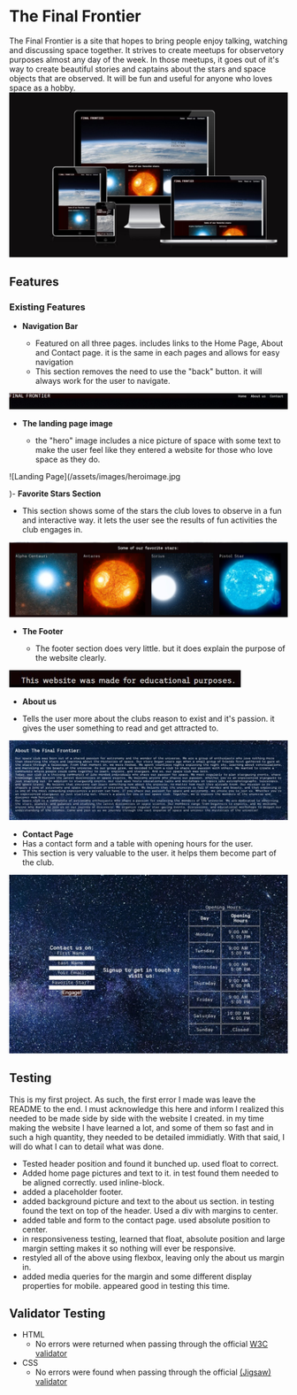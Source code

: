 # The Final Frontier

The Final Frontier is a site that hopes to bring people enjoy talking, watching and discussing space together. It strives to create meetups for observetory purposes almost any day of the week. In those meetups, it goes out of it's way to create beautiful stories and captains about the stars and space objects that are observed. It will be fun and useful for anyone who loves space as a hobby. 
![responsive mockup](/assets/images/Responsive.jpg)

## Features 

### Existing Features

- __Navigation Bar__

  - Featured on all three pages. includes links to the Home Page, About and Contact page. it is the same in each pages and allows for easy navigation
  - This section removes the need to use the "back" button. it will always work for the user to navigate.

![Nav Bar](/assets/images/navbar.jpg)

- __The landing page image__

  - the "hero" image includes a nice picture of space with some text to make the user feel like they entered a website for those who love space as they do. 

![Landing Page](/assets/images/heroimage.jpg

)- __Favorite Stars Section__

  - This section shows some of the stars the club loves to observe in a fun and interactive way. it lets the user see the results of fun activities the club engages in. 
   
![Favorite Stars](/assets/images/favorite%20stars.jpg)


- __The Footer__ 

  - The footer section does very little. but it does explain the purpose of the website clearly.
  
![Footer](/assets/images/footer.jpg)

- __About us__

- Tells the user more about the clubs reason to exist and it's passion. it gives the user something to read and get attracted to. 

![aboutus](/assets/images/about%20us.jpg)

- __Contact Page__
- Has a contact form and a table with opening hours for the user.
- This section is very valuable to the user. it helps them become part of the club.

![Contact](/assets/images/contact.jpg)

## Testing 

This is my first project. As such, the first error I made was leave the README to the end. I must acknowledge this here and inform I realized this needed to be made side by side with the website I created.  in my time making the website I have learned a lot, and some of them so fast and in such a high quantity, they needed to be detailed immidiatly. With that said, I will do what I can to detail what was done. 

- Tested header position and found it bunched up. used float to correct.
- Added home page pictures and text to it. in test found them needed to be aligned correctly. used inline-block.
- added a placeholder footer.
- added background picture and text to the about us section. in testing found the text on top of the header. Used a div with margins to center. 
- added table and form to the contact page. used absolute position to center.
- in responsiveness testing, learned that float, absolute position and large margin setting makes it so nothing will ever be responsive. 
- restyled all of the above using flexbox, leaving only the about us margin in. 
- added media queries for the margin and some different display properties for mobile. appeared good in testing this time.

## Validator Testing 

- HTML
  - No errors were returned when passing through the official [W3C validator](https://validator.w3.org/nu/?doc=https%3A%2F%2Fredsskull.github.io%2FThe-Final-Frontier%2F)
- CSS
  - No errors were found when passing through the official [(Jigsaw) validator](https://jigsaw.w3.org/css-validator/validator?uri=https%3A%2F%2Fvalidator.w3.org%2Fnu%2F%3Fdoc%3Dhttps%253A%252F%252Fcode-institute-org.github.io%252Flove-running-2.0%252Findex.html&profile=css3svg&usermedium=all&warning=1&vextwarning=&lang=en#css)


